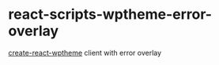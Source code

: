 # react-scripts-wptheme-error-overlay

[create-react-wptheme](https://github.com/devloco/create-react-wptheme) client with error overlay
